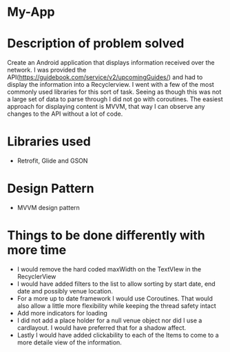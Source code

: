 # My-App


# Description of problem solved
Create an Android application that displays information received over the network. I was provided the API(https://guidebook.com/service/v2/upcomingGuides/) and had to display the information into a Recyclerview. I went with a few of the most commonly used libraries for this sort of task. Seeing as though this was not a large set of data to parse through I did not go with coroutines. The easiest approach for displaying content is MVVM, that way I can observe any changes to the API without a lot of code. 

# Libraries used
- Retrofit, Glide and GSON

# Design Pattern
- MVVM design pattern

# Things to be done differently with more time
- I would remove the hard coded maxWidth on the TextVIew in the RecyclerView
- I would have added filters to the list to allow sorting by start date, end date and possibly venue location. 
- For a more up to date framework I would use Coroutines. That would also allow a little more flexibility while keeping the thread safety intact
- Add more indicators for loading
- I did not add a place holder for a null venue object nor did I use a cardlayout. I would have preferred that for a shadow affect. 
- Lastly I would have added clickability to each of the Items to come to a more detaile view of the information. 






